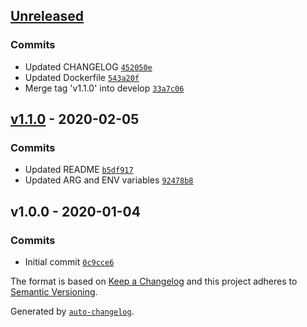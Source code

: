 ## [Unreleased](https://github.com/frugan-it/docker-bitnami-apache/compare/v1.1.0...HEAD)

### Commits

- Updated CHANGELOG [`452050e`](https://github.com/frugan-it/docker-bitnami-apache/commit/452050ee15e6d23528a7441d48df32b072bed0d7)
- Updated Dockerfile [`543a20f`](https://github.com/frugan-it/docker-bitnami-apache/commit/543a20f1c57304413ffebe772bcb627706dc1efd)
- Merge tag 'v1.1.0' into develop [`33a7c06`](https://github.com/frugan-it/docker-bitnami-apache/commit/33a7c06921291aceb5486327e30049990c09b98d)

## [v1.1.0](https://github.com/frugan-it/docker-bitnami-apache/compare/v1.0.0...v1.1.0) - 2020-02-05

### Commits

- Updated README [`b5df917`](https://github.com/frugan-it/docker-bitnami-apache/commit/b5df9172c3b46ca7dd768702b2cd6c9f179be223)
- Updated ARG and ENV variables [`92478b8`](https://github.com/frugan-it/docker-bitnami-apache/commit/92478b82d06874261e8873c67790f3ab5f40450d)

## v1.0.0 - 2020-01-04

### Commits

- Initial commit [`0c9cce6`](https://github.com/frugan-it/docker-bitnami-apache/commit/0c9cce6c73e071796f873c7f0f74be3e2361abfc)

The format is based on [Keep a Changelog](https://keepachangelog.com/en/1.0.0/)
and this project adheres to [Semantic Versioning](https://semver.org/spec/v2.0.0.html).

Generated by [`auto-changelog`](https://github.com/CookPete/auto-changelog).
